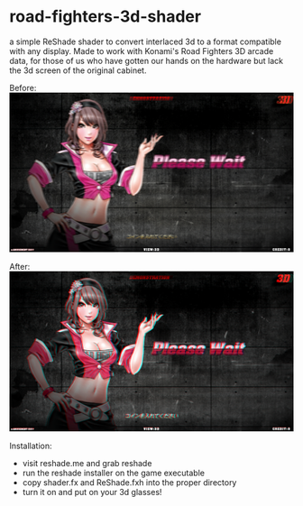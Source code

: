 # road-fighters-3d-shader
a simple ReShade shader to convert interlaced 3d to a format compatible with any display. Made to work with Konami's Road Fighters 3D arcade data, for those of us who have gotten our hands on the hardware but lack the 3d screen of the original cabinet. 

Before:
![Interlaced](interlaced.png)

After:
![Red/Cyan](redcyan.png)

Installation:
- visit reshade.me and grab reshade
- run the reshade installer on the game executable
- copy shader.fx and ReShade.fxh into the proper directory
- turn it on and put on your 3d glasses!

